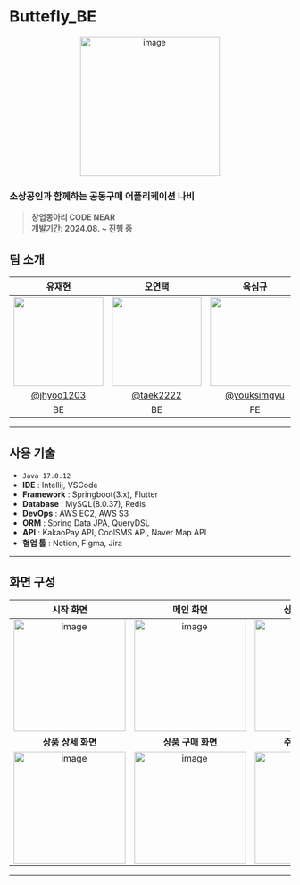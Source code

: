 # Buttefly_BE

<div align="center">
<img width="250" alt="image" src="https://github.com/user-attachments/assets/06fc6be3-1587-401b-a865-40d21164715f">


</div>

### 소상공인과 함께하는 공동구매 어플리케이션 나비
> **창업동아리 CODE NEAR** <br/> **개발기간: 2024.08. ~ 진행 중**

## 팀 소개


|      유재현       |          오연택         |          육심규         |          송민주         |          전소은         |
| :------------------------------------------------------------------------------: | :---------------------------------------------------------------------------------------------------------------------------------------------------: | :---------------------------------------------------------------------------------------------------------------------------------------------------: | :---------------------------------------------------------------------------------------------------------------------------------------------------: | :---------------------------------------------------------------------------------------------------------------------------------------------------: |
|   <img width="160px" src="https://avatars.githubusercontent.com/u/68884608?v=4" />    |                      <img width="160px" src="https://avatars.githubusercontent.com/u/118153233?v=4" />    |                      <img width="160px" src="https://avatars.githubusercontent.com/u/92096204?v=4" />    |                      <img width="160px" src="https://avatars.githubusercontent.com/u/128815495?v=4" />    |  <img width="160px" src="https://previews.123rf.com/images/avs1/avs12006/avs1200600713/149429617-%ED%88%AC%EB%AA%85-%EB%B0%B0%EA%B2%BD%EC%9E%85%EB%8B%88%EB%8B%A4-%ED%88%AC%EB%AA%85-%EA%B7%B8%EB%A6%AC%EB%93%9C-%EB%B2%A1%ED%84%B0-%EC%9D%BC%EB%9F%AC%EC%8A%A4%ED%8A%B8-%EB%A0%88%EC%9D%B4-%EC%85%98.jpg" />   |
|   [@jhyoo1203](https://github.com/jhyoo1203)   |    [@taek2222](https://github.com/taek2222)  |    [@youksimgyu](https://github.com/yooksimgyu)  |    [@mingreen0107](https://github.com/mingreen0107)  |  |
| BE | BE | FE | PM | Design |

---

## 사용 기술
- `Java 17.0.12`
- **IDE** : Intellij, VSCode
- **Framework** : Springboot(3.x), Flutter
- **Database** : MySQL(8.0.37), Redis
- **DevOps** : AWS EC2, AWS S3
- **ORM** : Spring Data JPA, QueryDSL
- **API** : KakaoPay API, CoolSMS API, Naver Map API
- **협업 툴** : Notion, Figma, Jira

---
## 화면 구성
| 시작 화면 | 메인 화면 | 상품 목록 화면 |
| :-: | :-: | :-: |
| <img width="200" alt="image" src="https://github.com/user-attachments/assets/e3827361-6dc1-44c5-b6bc-e88fe0043746"> | <img width="200" alt="image" src="https://github.com/user-attachments/assets/71fad0dd-8345-453b-9585-b46fd8cbbce5"> | <img width="200" alt="image" src="https://github.com/user-attachments/assets/5022b18e-d138-418c-b42f-4f12484adeb1"> |
| **상품 상세 화면** | **상품 구매 화면** | **주소 등록 화면** |
| <img width="200" alt="image" src="https://github.com/user-attachments/assets/f42bfc4f-f3b4-4f5a-8b10-a318879b68fd"> | <img width="200" alt="image" src="https://github.com/user-attachments/assets/2ca76e87-18b3-440d-9e43-ff7c2d63c543"> | <img width="200" alt="image" src="https://github.com/user-attachments/assets/4fd718f3-c336-43ef-9972-2cfa2e91819c"> |


---

